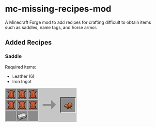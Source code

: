 # mc-missing-recipes-mod

A Minecraft Forge mod to add recipes for crafting difficult to obtain items such as saddles, name tags, and horse armor.

## Added Recipes

### Saddle

Required items:
* Leather (6)
* Iron Ingot

![Crafting recipe for saddle](img/saddle_recipe.png)
